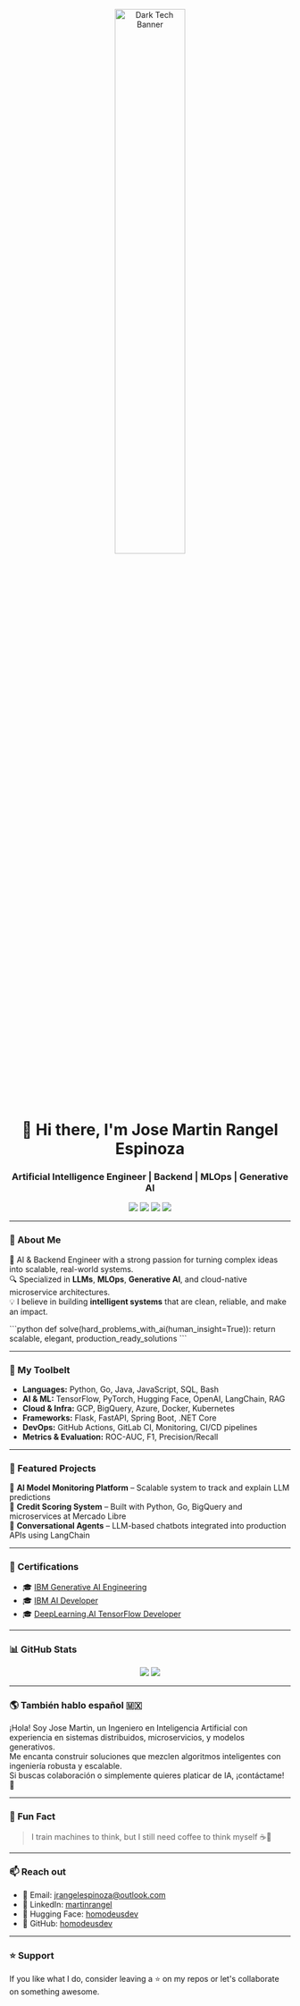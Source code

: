 <!-- Banner personalizado -->
<p align="center">
  <img src="https://github.com/user-attachments/assets/5947e702-93a3-47fc-a073-bfff18442019" alt="Dark Tech Banner" width="50%" />
</p>

<h1 align="center">👋 Hi there, I'm Jose Martin Rangel Espinoza</h1>
<h3 align="center">Artificial Intelligence Engineer | Backend | MLOps | Generative AI</h3>

<p align="center">
  <a href="https://www.linkedin.com/in/martinrangel/"><img src="https://img.shields.io/badge/-LinkedIn-0A66C2?style=flat&logo=linkedin&logoColor=white"/></a>
  <a href="https://github.com/homodeusdev"><img src="https://img.shields.io/badge/-GitHub-181717?style=flat&logo=github&logoColor=white"/></a>
  <a href="mailto:jrangelespinoza@outlook.com"><img src="https://img.shields.io/badge/-Email-D14836?style=flat&logo=gmail&logoColor=white"/></a>
  <a href="https://huggingface.co/homodeusdev"><img src="https://img.shields.io/badge/-HuggingFace-FFD21F?style=flat&logo=huggingface&logoColor=black"/></a>
</p>

---

### 🧬 About Me

🚀 AI & Backend Engineer with a strong passion for turning complex ideas into scalable, real-world systems.  
🔍 Specialized in **LLMs**, **MLOps**, **Generative AI**, and cloud-native microservice architectures.  
💡 I believe in building **intelligent systems** that are clean, reliable, and make an impact.  

\```python
def solve(hard_problems_with_ai(human_insight=True)):
    return scalable, elegant, production_ready_solutions
\```

---

### 💼 My Toolbelt

- **Languages:** Python, Go, Java, JavaScript, SQL, Bash  
- **AI & ML:** TensorFlow, PyTorch, Hugging Face, OpenAI, LangChain, RAG  
- **Cloud & Infra:** GCP, BigQuery, Azure, Docker, Kubernetes  
- **Frameworks:** Flask, FastAPI, Spring Boot, .NET Core  
- **DevOps:** GitHub Actions, GitLab CI, Monitoring, CI/CD pipelines  
- **Metrics & Evaluation:** ROC-AUC, F1, Precision/Recall  

---

### 📂 Featured Projects

🧠 **AI Model Monitoring Platform** – Scalable system to track and explain LLM predictions  
🏦 **Credit Scoring System** – Built with Python, Go, BigQuery and microservices at Mercado Libre  
💬 **Conversational Agents** – LLM-based chatbots integrated into production APIs using LangChain  

---

### 📜 Certifications

- 🎓 [IBM Generative AI Engineering](https://coursera.org/verify/professional-cert/927ZVSXXP3YH)  
- 🎓 [IBM AI Developer](https://coursera.org/verify/professional-cert/67EO8C0OJCBJ)  
- 🎓 [DeepLearning.AI TensorFlow Developer](https://coursera.org/verify/professional-cert/9DMZNZDVQBZA)  

---

### 📊 GitHub Stats

<p align="center">
  <img src="https://github-readme-stats.vercel.app/api?username=homodeusdev&show_icons=true&theme=react&hide_border=true" />
  <img src="https://github-readme-streak-stats.herokuapp.com/?user=homodeusdev&theme=react&hide_border=true" />
</p>

---

### 🌎 También hablo español 🇲🇽

¡Hola! Soy Jose Martin, un Ingeniero en Inteligencia Artificial con experiencia en sistemas distribuidos, microservicios, y modelos generativos.  
Me encanta construir soluciones que mezclen algoritmos inteligentes con ingeniería robusta y escalable.  
Si buscas colaboración o simplemente quieres platicar de IA, ¡contáctame! 🤝

---

### 🧠 Fun Fact

> I train machines to think, but I still need coffee to think myself ☕🤖

---

### 📫 Reach out

- 📧 Email: [jrangelespinoza@outlook.com](mailto:jrangelespinoza@outlook.com)  
- 💼 LinkedIn: [martinrangel](https://www.linkedin.com/in/martinrangel/)  
- 🧠 Hugging Face: [homodeusdev](https://huggingface.co/homodeusdev)  
- 🧪 GitHub: [homodeusdev](https://github.com/homodeusdev)  

---

### ⭐️ Support

If you like what I do, consider leaving a ⭐️ on my repos or let's collaborate on something awesome.
